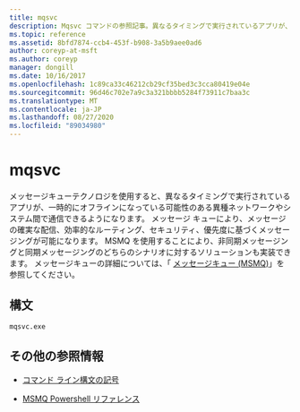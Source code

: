 ```yaml
---
title: mqsvc
description: Mqsvc コマンドの参照記事。異なるタイミングで実行されているアプリが、一時的にオフラインになっている可能性がある異種ネットワークやシステム間で通信できるようにします。
ms.topic: reference
ms.assetid: 8bfd7874-ccb4-453f-b908-3a5b9aee0ad6
author: coreyp-at-msft
ms.author: coreyp
manager: dongill
ms.date: 10/16/2017
ms.openlocfilehash: 1c89ca33c46212cb29cf35bed3c3cca80419e04e
ms.sourcegitcommit: 96d46c702e7a9c3a321bbbb5284f73911c7baa3c
ms.translationtype: MT
ms.contentlocale: ja-JP
ms.lasthandoff: 08/27/2020
ms.locfileid: "89034980"
---
```

# <a name="mqsvc"></a>mqsvc

メッセージキューテクノロジを使用すると、異なるタイミングで実行されているアプリが、一時的にオフラインになっている可能性のある異種ネットワークやシステム間で通信できるようになります。 メッセージ キューにより、メッセージの確実な配信、効率的なルーティング、セキュリティ、優先度に基づくメッセージングが可能になります。 MSMQ を使用することにより、非同期メッセージングと同期メッセージングのどちらのシナリオに対するソリューションも実装できます。 メッセージキューの詳細については、「 [メッセージキュー (MSMQ)](/previous-versions/windows/desktop/legacy/ms711472(v=vs.85))」を参照してください。

## <a name="syntax"></a>構文

```
mqsvc.exe
```

## <a name="additional-references"></a>その他の参照情報

- [コマンド ライン構文の記号](command-line-syntax-key.md)

- [MSMQ Powershell リファレンス](/powershell/module/msmq/?view=win10-ps)
